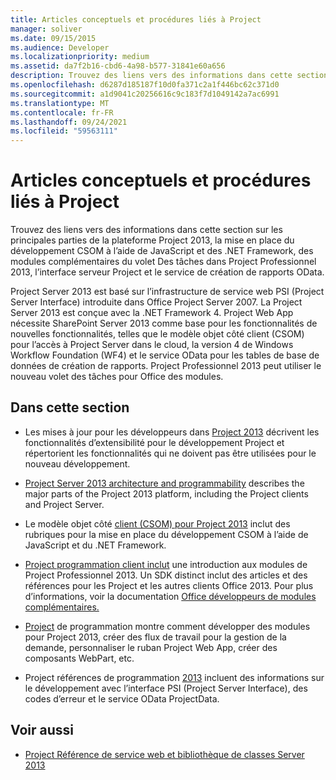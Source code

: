 ```yaml
---
title: Articles conceptuels et procédures liés à Project
manager: soliver
ms.date: 09/15/2015
ms.audience: Developer
ms.localizationpriority: medium
ms.assetid: da7f2b16-cbd6-4a98-b577-31841e60a656
description: Trouvez des liens vers des informations dans cette section sur les principales parties de la plateforme Project 2013, la mise en place du développement CSOM à l’aide de JavaScript et des .NET Framework, des modules complémentaires du volet Des tâches dans Project Professionnel 2013, l’interface serveur Project et le service de création de rapports OData.
ms.openlocfilehash: d6287d185187f10d0fa371c2a1f446bc62c371d0
ms.sourcegitcommit: a1d9041c20256616c9c183f7d1049142a7ac6991
ms.translationtype: MT
ms.contentlocale: fr-FR
ms.lasthandoff: 09/24/2021
ms.locfileid: "59563111"
---
```

# <a name="project-conceptual-and-how-to-articles"></a>Articles conceptuels et procédures liés à Project

Trouvez des liens vers des informations dans cette section sur les principales parties de la plateforme Project 2013, la mise en place du développement CSOM à l’aide de JavaScript et des .NET Framework, des modules complémentaires du volet Des tâches dans Project Professionnel 2013, l’interface serveur Project et le service de création de rapports OData.
  
Project Server 2013 est basé sur l’infrastructure de service web PSI (Project Server Interface) introduite dans Office Project Server 2007. La Project Server 2013 est conçue avec la .NET Framework 4. Project Web App nécessite SharePoint Server 2013 comme base pour les fonctionnalités de nouvelles fonctionnalités, telles que le modèle objet côté client (CSOM) pour l’accès à Project Server dans le cloud, la version 4 de Windows Workflow Foundation (WF4) et le service OData pour les tables de base de données de création de rapports. Project Professionnel 2013 peut utiliser le nouveau volet des tâches pour Office des modules.
  
## <a name="in-this-section"></a>Dans cette section

- Les mises à jour pour les développeurs dans [Project 2013](updates-for-developers-in-project-2013.md) décrivent les fonctionnalités d’extensibilité pour le développement Project et répertorient les fonctionnalités qui ne doivent pas être utilisées pour le nouveau développement. 
  
- [Project Server 2013 architecture and programmability](project-server-2013-architecture-and-programmability.md) describes the major parts of the Project 2013 platform, including the Project clients and Project Server. 
  
- Le modèle objet côté [client (CSOM) pour Project 2013](client-side-object-model-csom-for-project-2013.md) inclut des rubriques pour la mise en place du développement CSOM à l’aide de JavaScript et du .NET Framework. 
  
- [Project programmation client inclut](project-client-programming.md) une introduction aux modules de Project Professionnel 2013. Un SDK distinct inclut des articles et des références pour les Project et les autres clients Office 2013. Pour plus d’informations, voir la documentation [Office développeurs de modules complémentaires.](https://docs.microsoft.com/office/dev/add-ins/overview/office-add-ins) 
  
- [Project](project-programming-tasks.md) de programmation montre comment développer des modules pour Project 2013, créer des flux de travail pour la gestion de la demande, personnaliser le ruban Project Web App, créer des composants WebPart, etc. 
  
- Project références de programmation [2013](project-2013-programming-references.md) incluent des informations sur le développement avec l’interface PSI (Project Server Interface), des codes d’erreur et le service OData ProjectData. 
  
## <a name="see-also"></a>Voir aussi

- [Project Référence de service web et bibliothèque de classes Server 2013](https://msdn.microsoft.com/library/ef1830e0-3c9a-4f98-aa0a-5556c298e7d1%28Office.15%29.aspx)
  

